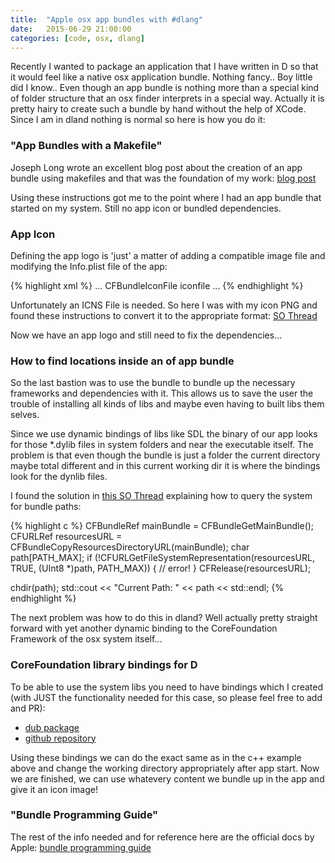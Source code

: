 ```yaml
---
title:  "Apple osx app bundles with #dlang"
date:   2015-06-29 21:00:00
categories: [code, osx, dlang]
---
```


Recently I wanted to package an application that I have written in D so that it would feel like a native osx application bundle. Nothing fancy.. Boy little did I know..
Even though an app bundle is nothing more than a special kind of folder structure that an osx finder interprets in a special way.
Actually it is pretty hairy to create such a bundle by hand without the help of XCode. 
Since I am in dland nothing is normal so here is how you do it:

### "App Bundles with a Makefile"

Joseph Long wrote an excellent blog post about the creation of an app bundle using makefiles and that was the foundation of my work:
[blog post](http://joseph-long.com/writing/app-bundles-with-a-makefile/)

Using these instructions got me to the point where I had an app bundle that started on my system.
Still no app icon or bundled dependencies.

### App Icon

Defining the app logo is 'just' a matter of adding a compatible image file and modifying the Info.plist file of the app:

{% highlight xml %}
...
<key>CFBundleIconFile</key>
<string>iconfile</string>
...
{% endhighlight %}

Unfortunately an ICNS File is needed.
So here I was with my icon PNG and found these instructions to convert it to the appropriate format:
[SO Thread](http://stackoverflow.com/questions/12306223/how-to-manually-create-icns-files-using-iconutil)

Now we have an app logo and still need to fix the dependencies...

### How to find locations inside an of app bundle

So the last bastion was to use the bundle to bundle up the necessary frameworks and dependencies with it. This allows us to save the user the trouble of installing all kinds of libs and maybe even having to built libs them selves.

Since we use dynamic bindings of libs like SDL the binary of our app looks for those *.dylib files in system folders and near the executable itself. The problem is that even though the bundle is just a folder the current directory maybe total different and in this current working dir it is where the bindings look for the dynlib files.

I found the solution in [this SO Thread](http://stackoverflow.com/a/520951/2458533) explaining how to query the system for bundle paths:

{% highlight c %}
CFBundleRef mainBundle = CFBundleGetMainBundle();
CFURLRef resourcesURL = CFBundleCopyResourcesDirectoryURL(mainBundle);
char path[PATH_MAX];
if (!CFURLGetFileSystemRepresentation(resourcesURL, TRUE, (UInt8 *)path, PATH_MAX))
{
    // error!
}
CFRelease(resourcesURL);

chdir(path);
std::cout << "Current Path: " << path << std::endl;
{% endhighlight %}

The next problem was how to do this in dland? Well actually pretty straight forward with yet another dynamic binding to the CoreFoundation Framework of the osx system itself...

### CoreFoundation library bindings for D

To be able to use the system libs you need to have bindings which I created (with JUST the functionality needed for this case, so please feel free to add and PR):

* [dub package](http://code.dlang.org/packages/derelict-cf)
* [github repository](https://github.com/Extrawurst/DerelictCF)

Using these bindings we can do the exact same as in the c++ example above and change the working directory appropriately after app start.
Now we are finished, we can use whatevery content we bundle up in the app and give it an icon image!

### "Bundle Programming Guide"

The rest of the info needed and for reference here are the official docs by Apple: [bundle programming guide](https://developer.apple.com/library/mac/documentation/CoreFoundation/Conceptual/CFBundles/Introduction/Introduction.html)
